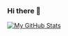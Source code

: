 ### Hi there 👋
[![My GitHub Stats](https://github-readme-stats.vercel.app/api/?username=Charvi-Bansal&count_private=true&theme=tokyonight&showicons=true)]()

<!--
**Charvi-Bansal/Charvi-Bansal** is a ✨ _special_ ✨ repository because its `README.md` (this file) appears on your GitHub profile.

Here are some ideas to get you started:

- 🔭 I’m currently working on ...
- 🌱 I’m currently learning ...
- 👯 I’m looking to collaborate on ...
- 🤔 I’m looking for help with ...
- 💬 Ask me about ...
- 📫 How to reach me: ...
- 😄 Pronouns: ...
- ⚡ Fun fact: ...
-->
